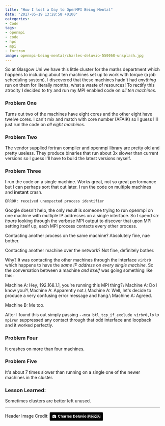 ```yaml
---
title: "How I lost a Day to OpenMPI Being Mental"
date: "2017-05-19 13:28:58 +0100"
categories:
- Code
tags:
- openmpi
- code
- hpc
- mpi
- fortran
image: openmpi-being-mental/charles-deluvio-550068-unsplash.jpg
---
```


So at Glasgow Uni we have this little cluster for the maths department which happens to including about ten machines set up to work with torque (a job scheduling system). I discovered that these machines hadn't had _anything_ run on them for literally months, what a waste of resources! To rectify this atrocity I decided to try and run my MPI enabled code on _all ten machines_.

### Problem One
Turns out two of the machines have eight cores and the other eight have twelve cores. I can't mix and match with core number (AFAIK) so I guess I'll just run the code on _all eight machines_.

### Problem Two
The vendor supplied fortran compiler and openmpi library are pretty old and pretty useless. They produce binaries that run about 3x slower than current versions so I guess I'll have to build the latest versions myself.

### Problem Three
I run the code on a single machine. Works great, not so great performance but I can perhaps sort that out later. I run the code on multiple machines and __instant__ crash.

```
ERROR: received unexpected process identifier
```

Google doesn't help, the only result is someone trying to run openmpi on one machine with multiple IP addresses on a single interface. So I spend _six hours_ looking through the verbose MPI output to discover that upon MPI setting itself up, each MPI process contacts every other process.

Contacting another process on the same machine? Absolutely fine, nae bother.

Contacting another machine over the network? Not fine, definitely bother.

Why? It was contacting the other machines through the interface `virbr0` which happens to have the _same IP address_ on _every single machine_. So the conversation between a machine _and itself_ was going something like this:

Machine A: Hey, 192.168.1.1, you're running this MPI thing?\\
Machine A: Do I know you?\\
Machine A: Apparently not.\\
Machine A: Well, let's decide to produce a very confusing error message and hang.\\
Machine A: Agreed.

Machine B: Me too.

After I found this out simply passing `--mca btl_tcp_if_exclude virbr0,lo` to `mpirun` suppressed any contact through that odd interface and loopback and it worked perfectly.

### Problem Four
It crashes on more than four machines.

### Problem Five
It's about 7 times slower than running on a single one of the newer machines in the cluster.

### Lesson Learned:
Sometimes clusters are better left unused.

---

Header Image Credit: <a style="background-color:black;color:white;text-decoration:none;padding:4px 6px;font-family:-apple-system, BlinkMacSystemFont, &quot;San Francisco&quot;, &quot;Helvetica Neue&quot;, Helvetica, Ubuntu, Roboto, Noto, &quot;Segoe UI&quot;, Arial, sans-serif;font-size:12px;font-weight:bold;line-height:1.2;display:inline-block;border-radius:3px;" href="https://unsplash.com/@charlesdeluvio?utm_medium=referral&amp;utm_campaign=photographer-credit&amp;utm_content=creditBadge" target="_blank" rel="noopener noreferrer" title="Download free do whatever you want high-resolution photos from Charles Deluvio 🇵🇭🇨🇦"><span style="display:inline-block;padding:2px 3px;"><svg xmlns="http://www.w3.org/2000/svg" style="height:12px;width:auto;position:relative;vertical-align:middle;top:-1px;fill:white;" viewBox="0 0 32 32"><title>unsplash-logo</title><path d="M20.8 18.1c0 2.7-2.2 4.8-4.8 4.8s-4.8-2.1-4.8-4.8c0-2.7 2.2-4.8 4.8-4.8 2.7.1 4.8 2.2 4.8 4.8zm11.2-7.4v14.9c0 2.3-1.9 4.3-4.3 4.3h-23.4c-2.4 0-4.3-1.9-4.3-4.3v-15c0-2.3 1.9-4.3 4.3-4.3h3.7l.8-2.3c.4-1.1 1.7-2 2.9-2h8.6c1.2 0 2.5.9 2.9 2l.8 2.4h3.7c2.4 0 4.3 1.9 4.3 4.3zm-8.6 7.5c0-4.1-3.3-7.5-7.5-7.5-4.1 0-7.5 3.4-7.5 7.5s3.3 7.5 7.5 7.5c4.2-.1 7.5-3.4 7.5-7.5z"></path></svg></span><span style="display:inline-block;padding:2px 3px;">Charles Deluvio 🇵🇭🇨🇦</span></a>
